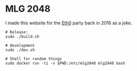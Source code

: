 MLG 2048
========

I made this website for the [Eth0](https://wiki.eth0.nl/index.php/Main_Page)
party back in 2016 as a joke.

```
# Release:
sudo ./build.sh

# development
sudo ./dev.sh

# Shell for random things
sudo docker run -ti -v $PWD:/etc/mlg2048 mlg2048 bash
```
